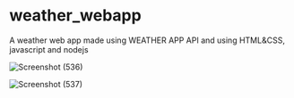 # weather_webapp
A weather web app made using WEATHER APP API and using HTML&amp;CSS, javascript and nodejs

![Screenshot (536)](https://user-images.githubusercontent.com/73250865/103897718-f6b4ac00-5119-11eb-82a1-d903663ca2f0.png)


![Screenshot (537)](https://user-images.githubusercontent.com/73250865/103897862-1d72e280-511a-11eb-95d0-ea0e4bb870e3.png)
